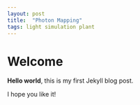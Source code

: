 ```yaml
---
layout: post
title:  "Photon Mapping"
tags: light simulation plant
---
```


# Welcome

**Hello world**, this is my first Jekyll blog post.

I hope you like it!

